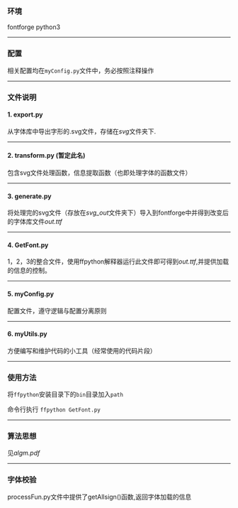 ### 环境
fontforge python3

---
### 配置

相关配置均在`myConfig.py`文件中，务必按照注释操作

----

### 文件说明

#### 1. export.py
从字体库中导出字形的.svg文件，存储在*svg*文件夹下.

---
#### 2. transform.py (暂定此名)
包含svg文件处理函数，信息提取函数（也即处理字体的函数文件）

---
#### 3. generate.py
将处理完的svg文件（存放在*svg_out*文件夹下）导入到fontforge中并得到改变后的字体库文件*out.ttf*

---
#### 4. GetFont.py
1，2，3的整合文件，使用ffpython解释器运行此文件即可得到*out.ttf*,并提供加载的信息的控制。

----

#### 5. myConfig.py

配置文件，遵守逻辑与配置分离原则

---

#### 6. myUtils.py

方便编写和维护代码的小工具（经常使用的代码片段）

-----

### 使用方法

将`ffpython`安装目录下的`bin`目录加入`path`

命令行执行 `ffpython GetFont.py`

-----

### 算法思想
见*algm.pdf*

---
### 字体校验
processFun.py文件中提供了getAllsign()函数,返回字体加载的信息


